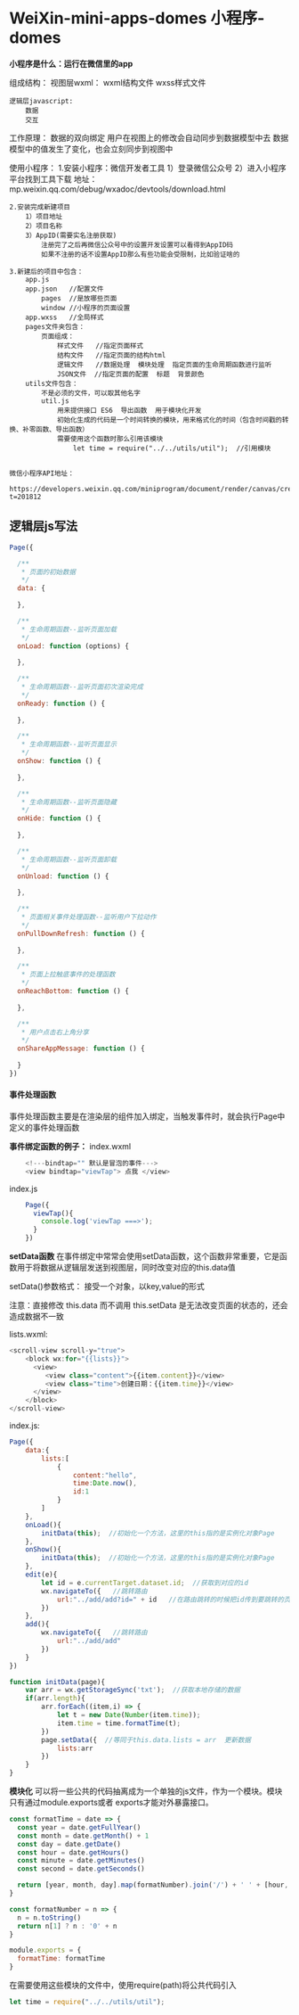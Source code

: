 # WeiXin-mini-apps-domes  小程序-domes
**小程序是什么：运行在微信里的app**

组成结构：
    视图层wxml：
        wxml结构文件
        wxss样式文件

    逻辑层javascript:
        数据
        交互

工作原理：
    数据的双向绑定
    用户在视图上的修改会自动同步到数据模型中去
    数据模型中的值发生了变化，也会立刻同步到视图中


使用小程序：
    1.安装小程序：微信开发者工具
        1）登录微信公众号
        2）进入小程序平台找到工具下载
            地址：mp.weixin.qq.com/debug/wxadoc/devtools/download.html

    2.安装完成新建项目
        1）项目地址
        2）项目名称
        3）AppID(需要实名注册获取) 
            注册完了之后再微信公众号中的设置开发设置可以看得到AppID码
            如果不注册的话不设置AppID那么有些功能会受限制，比如验证啥的
    
    3.新建后的项目中包含：
        app.js
        app.json   //配置文件  
            pages  //是放哪些页面
            window //小程序的页面设置
        app.wxss   //全局样式
        pages文件夹包含：
            页面组成：
                样式文件   //指定页面样式
                结构文件   //指定页面的结构html
                逻辑文件   //数据处理  模块处理  指定页面的生命周期函数进行监听   
                JSON文件  //指定页面的配置  标题  背景颜色
        utils文件包含：
            不是必须的文件，可以取其他名字
            util.js
                用来提供接口 ES6  导出函数  用于模块化开发  
                初始化生成的代码是一个时间转换的模块，用来格式化的时间（包含时间戳的转换、补零函数、导出函数）
                需要使用这个函数时那么引用该模块  
                    let time = require("../../utils/util");  //引用模块
        
            
    微信小程序API地址：
    	https://developers.weixin.qq.com/miniprogram/document/render/canvas/createCanvas.html?t=201812
 
     
## 逻辑层js写法
```javascript
Page({

  /**
   * 页面的初始数据
   */
  data: {
  
  },

  /**
   * 生命周期函数--监听页面加载
   */
  onLoad: function (options) {
  
  },

  /**
   * 生命周期函数--监听页面初次渲染完成
   */
  onReady: function () {
  
  },

  /**
   * 生命周期函数--监听页面显示
   */
  onShow: function () {
  
  },

  /**
   * 生命周期函数--监听页面隐藏
   */
  onHide: function () {
  
  },

  /**
   * 生命周期函数--监听页面卸载
   */
  onUnload: function () {
  
  },

  /**
   * 页面相关事件处理函数--监听用户下拉动作
   */
  onPullDownRefresh: function () {
  
  },

  /**
   * 页面上拉触底事件的处理函数
   */
  onReachBottom: function () {
  
  },

  /**
   * 用户点击右上角分享
   */
  onShareAppMessage: function () {
  
  }
})
```
        
#### 事件处理函数  
事件处理函数主要是在渲染层的组件加入绑定，当触发事件时，就会执行Page中定义的事件处理函数  

**事件绑定函数的例子：** 
index.wxml  
```javascript
    <!---bindtap="" 默认是冒泡的事件--->
	<view bindtap="viewTap"> 点我 </view>
```

index.js
```javascript
	Page({
	  viewTap(){   
		console.log('viewTap ===>');
	  }
	})
```


**setData函数**
在事件绑定中常常会使用setData函数，这个函数非常重要，它是函数用于将数据从逻辑层发送到视图层，同时改变对应的this.data值

setData()参数格式： 
接受一个对象，以key,value的形式

注意：直接修改 this.data 而不调用 this.setData 是无法改变页面的状态的，还会造成数据不一致

lists.wxml:
```javascript
<scroll-view scroll-y="true">
	<block wx:for="{{lists}}">
	  <view>
	     <view class="content">{{item.content}}</view>
	     <view class="time">创建日期：{{item.time}}</view>
	  </view>
	</block>
</scroll-view>
```

index.js:
```javascript
Page({
    data:{
        lists:[
            {
                content:"hello",
                time:Date.now(),
                id:1
            }
        ]
    },
    onLoad(){
        initData(this);  //初始化一个方法，这里的this指的是实例化对象Page
    },
    onShow(){
        initData(this);  //初始化一个方法，这里的this指的是实例化对象Page
    },
    edit(e){
        let id = e.currentTarget.dataset.id;  //获取到对应的id
        wx.navigateTo({   //跳转路由
            url:"../add/add?id=" + id   //在路由跳转的时候把id传到要跳转的页面中
        })
    },
    add(){
        wx.navigateTo({   //跳转路由
            url:"../add/add"
        })
    }
})

function initData(page){
    var arr = wx.getStorageSync('txt');  //获取本地存储的数据
    if(arr.length){
        arr.forEach((item,i) => {
            let t = new Date(Number(item.time));
            item.time = time.formatTime(t);
        })
        page.setData({  //等同于this.data.lists = arr  更新数据
            lists:arr
        })
    }
}

```

**模块化**
可以将一些公共的代码抽离成为一个单独的js文件，作为一个模块。模块只有通过module.exports或者 exports才能对外暴露接口。
```javascript
const formatTime = date => {
  const year = date.getFullYear()
  const month = date.getMonth() + 1
  const day = date.getDate()
  const hour = date.getHours()
  const minute = date.getMinutes()
  const second = date.getSeconds()

  return [year, month, day].map(formatNumber).join('/') + ' ' + [hour, minute, second].map(formatNumber).join(':')
}

const formatNumber = n => {
  n = n.toString()
  return n[1] ? n : '0' + n
}

module.exports = {
  formatTime: formatTime
}

```

​在需要使用这些模块的文件中，使用require(path)将公共代码引入
```javascript
let time = require("../../utils/util");
```




